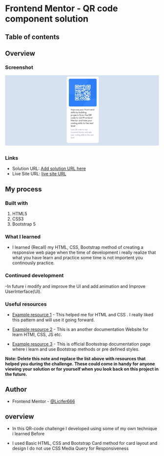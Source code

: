 # Frontend Mentor - QR code component solution

## Table of contents

## Overview

### Screenshot

![Alt text](image.png)


### Links

- Solution URL: [Add solution URL here](https://github.com/Licifer666/Licifer666.github.io)
- Live Site URL: [live site URL]( https://licifer666.github.io/)

## My process

### Built with

1. HTML5
2. CSS3
3. Bootstrap 5

### What I learned

- I learned (Recall) my HTML, CSS, Bootstrap method of creating a responsive web page when the time of development i really realize that what you have learn and practice some time is not importent you continously practice.

### Continued development

-In future i modify and improve the UI and add animation and Improve UserInterface(UI).

### Useful resources

- [Example resource 1](https://www.w3schools.com/) - This helped me for HTML and CSS . I really liked this pattern and will use it going forward.
- [Example resource 2](https://developer.mozilla.org/en-US/ ) - This is an another documentation Website for learn HTMl, CSS, JS etc. 

- [Example resource 3](https://getbootstrap.com/docs/5.0/getting-started/introduction/) - This is official Bootsstrap documentation page where i learn and use Bootstrap methods or pre defined styles.

**Note: Delete this note and replace the list above with resources that helped you during the challenge. These could come in handy for anyone viewing your solution or for yourself when you look back on this project in the future.**

## Author

- Frontend Mentor - [@Licifer666](https://www.frontendmentor.io/profile/Licifer666)

## overview

- In this QR-code challenge I developed using some of my own technique i learned Before

- I used Basic HTML, CSS and Bootstrap Card method for card layout and design I do not use CSS Media Query for Responsiveness
